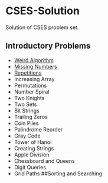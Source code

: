 # CSES-Solution
Solution of CSES problem set.

## Introductory Problems
  * [Weird Algorithm](1068.cpp)
  * [Missing Numbers](1083.cpp)
  * [Repetitions](1069.cpp)
  * Increasing Array
  * Permutations
  * Number Spiral
  * Two Knights
  * Two Sets
  * Bit Strings
  * Trailing Zeros
  * Coin Piles
  * Palindrome Reorder
  * Gray Code
  * Tower of Hanoi
  * Creating Strings
  * Apple Division
  * Chessboard and Queens
  * Digit Queries
  * Grid Paths
##Sorting and Searching
